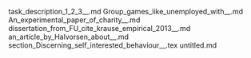 task_description_1_2_3__.md
Group_games_like_unemployed_with__.md
An_experimental_paper_of_charity__.md
dissertation_from_FU_cite_krause_empirical_2013__.md
an_article_by_Halvorsen_about__.md
section_Discerning_self_interested_behaviour__.tex
untitled.md

